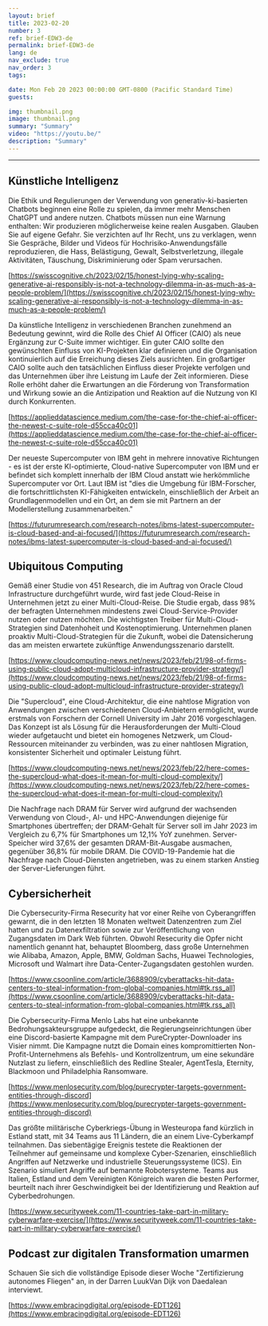 ```yaml
---
layout: brief
title: 2023-02-20
number: 3
ref: brief-EDW3-de
permalink: brief-EDW3-de
lang: de
nav_exclude: true
nav_order: 3
tags:

date: Mon Feb 20 2023 00:00:00 GMT-0800 (Pacific Standard Time)
guests:

img: thumbnail.png
image: thumbnail.png
summary: "Summary"
video: "https://youtu.be/"
description: "Summary"
---
```






---

## Künstliche Intelligenz

Die Ethik und Regulierungen der Verwendung von generativ-ki-basierten Chatbots beginnen eine Rolle zu spielen, da immer mehr Menschen ChatGPT und andere nutzen. Chatbots müssen nun eine Warnung enthalten: Wir produzieren möglicherweise keine realen Ausgaben. Glauben Sie auf eigene Gefahr. Sie verzichten auf Ihr Recht, uns zu verklagen, wenn Sie Gespräche, Bilder und Videos für Hochrisiko-Anwendungsfälle reproduzieren, die Hass, Belästigung, Gewalt, Selbstverletzung, illegale Aktivitäten, Täuschung, Diskriminierung oder Spam verursachen.

[https://swisscognitive.ch/2023/02/15/honest-lying-why-scaling-generative-ai-responsibly-is-not-a-technology-dilemma-in-as-much-as-a-people-problem/](https://swisscognitive.ch/2023/02/15/honest-lying-why-scaling-generative-ai-responsibly-is-not-a-technology-dilemma-in-as-much-as-a-people-problem/)

Da künstliche Intelligenz in verschiedenen Branchen zunehmend an Bedeutung gewinnt, wird die Rolle des Chief AI Officer (CAIO) als neue Ergänzung zur C-Suite immer wichtiger. Ein guter CAIO sollte den gewünschten Einfluss von KI-Projekten klar definieren und die Organisation kontinuierlich auf die Erreichung dieses Ziels ausrichten. Ein großartiger CAIO sollte auch den tatsächlichen Einfluss dieser Projekte verfolgen und das Unternehmen über ihre Leistung im Laufe der Zeit informieren. Diese Rolle erhöht daher die Erwartungen an die Förderung von Transformation und Wirkung sowie an die Antizipation und Reaktion auf die Nutzung von KI durch Konkurrenten.

[https://applieddatascience.medium.com/the-case-for-the-chief-ai-officer-the-newest-c-suite-role-d55cca40c01](https://applieddatascience.medium.com/the-case-for-the-chief-ai-officer-the-newest-c-suite-role-d55cca40c01)

Der neueste Supercomputer von IBM geht in mehrere innovative Richtungen - es ist der erste KI-optimierte, Cloud-native Supercomputer von IBM und er befindet sich komplett innerhalb der IBM Cloud anstatt wie herkömmliche Supercomputer vor Ort. Laut IBM ist "dies die Umgebung für IBM-Forscher, die fortschrittlichsten KI-Fähigkeiten entwickeln, einschließlich der Arbeit an Grundlagenmodellen und ein Ort, an dem sie mit Partnern an der Modellerstellung zusammenarbeiten."

[https://futurumresearch.com/research-notes/ibms-latest-supercomputer-is-cloud-based-and-ai-focused/](https://futurumresearch.com/research-notes/ibms-latest-supercomputer-is-cloud-based-and-ai-focused/)

## Ubiquitous Computing

Gemäß einer Studie von 451 Research, die im Auftrag von Oracle Cloud Infrastructure durchgeführt wurde, wird fast jede Cloud-Reise in Unternehmen jetzt zu einer Multi-Cloud-Reise. Die Studie ergab, dass 98% der befragten Unternehmen mindestens zwei Cloud-Service-Provider nutzen oder nutzen möchten. Die wichtigsten Treiber für Multi-Cloud-Strategien sind Datenhoheit und Kostenoptimierung. Unternehmen planen proaktiv Multi-Cloud-Strategien für die Zukunft, wobei die Datensicherung das am meisten erwartete zukünftige Anwendungsszenario darstellt.

[https://www.cloudcomputing-news.net/news/2023/feb/21/98-of-firms-using-public-cloud-adopt-multicloud-infrastructure-provider-strategy/](https://www.cloudcomputing-news.net/news/2023/feb/21/98-of-firms-using-public-cloud-adopt-multicloud-infrastructure-provider-strategy/)

Die "Supercloud", eine Cloud-Architektur, die eine nahtlose Migration von Anwendungen zwischen verschiedenen Cloud-Anbietern ermöglicht, wurde erstmals von Forschern der Cornell University im Jahr 2016 vorgeschlagen. Das Konzept ist als Lösung für die Herausforderungen der Multi-Cloud wieder aufgetaucht und bietet ein homogenes Netzwerk, um Cloud-Ressourcen miteinander zu verbinden, was zu einer nahtlosen Migration, konsistenter Sicherheit und optimaler Leistung führt.

[https://www.cloudcomputing-news.net/news/2023/feb/22/here-comes-the-supercloud-what-does-it-mean-for-multi-cloud-complexity/](https://www.cloudcomputing-news.net/news/2023/feb/22/here-comes-the-supercloud-what-does-it-mean-for-multi-cloud-complexity/)

Die Nachfrage nach DRAM für Server wird aufgrund der wachsenden Verwendung von Cloud-, AI- und HPC-Anwendungen diejenige für Smartphones übertreffen; der DRAM-Gehalt für Server soll im Jahr 2023 im Vergleich zu 6,7% für Smartphones um 12,1% YoY zunehmen. Server-Speicher wird 37,6% der gesamten DRAM-Bit-Ausgabe ausmachen, gegenüber 36,8% für mobile DRAM. Die COVID-19-Pandemie hat die Nachfrage nach Cloud-Diensten angetrieben, was zu einem starken Anstieg der Server-Lieferungen führt.

## Cybersicherheit

Die Cybersecurity-Firma Resecurity hat vor einer Reihe von Cyberangriffen gewarnt, die in den letzten 18 Monaten weltweit Datenzentren zum Ziel hatten und zu Datenexfiltration sowie zur Veröffentlichung von Zugangsdaten im Dark Web führten. Obwohl Resecurity die Opfer nicht namentlich genannt hat, behauptet Bloomberg, dass große Unternehmen wie Alibaba, Amazon, Apple, BMW, Goldman Sachs, Huawei Technologies, Microsoft und Walmart ihre Data-Center-Zugangsdaten gestohlen wurden.

[https://www.csoonline.com/article/3688909/cyberattacks-hit-data-centers-to-steal-information-from-global-companies.html#tk.rss_all](https://www.csoonline.com/article/3688909/cyberattacks-hit-data-centers-to-steal-information-from-global-companies.html#tk.rss_all)

Die Cybersecurity-Firma Menlo Labs hat eine unbekannte Bedrohungsakteursgruppe aufgedeckt, die Regierungseinrichtungen über eine Discord-basierte Kampagne mit dem PureCrypter-Downloader ins Visier nimmt. Die Kampagne nutzt die Domain eines kompromittierten Non-Profit-Unternehmens als Befehls- und Kontrollzentrum, um eine sekundäre Nutzlast zu liefern, einschließlich des Redline Stealer, AgentTesla, Eternity, Blackmoon und Philadelphia Ransomware.

[https://www.menlosecurity.com/blog/purecrypter-targets-government-entities-through-discord](https://www.menlosecurity.com/blog/purecrypter-targets-government-entities-through-discord)

Das größte militärische Cyberkriegs-Übung in Westeuropa fand kürzlich in Estland statt, mit 34 Teams aus 11 Ländern, die an einem Live-Cyberkampf teilnahmen. Das siebentägige Ereignis testete die Reaktionen der Teilnehmer auf gemeinsame und komplexe Cyber-Szenarien, einschließlich Angriffen auf Netzwerke und industrielle Steuerungssysteme (ICS). Ein Szenario simuliert Angriffe auf bemannte Robotersysteme. Teams aus Italien, Estland und dem Vereinigten Königreich waren die besten Performer, beurteilt nach ihrer Geschwindigkeit bei der Identifizierung und Reaktion auf Cyberbedrohungen.

[https://www.securityweek.com/11-countries-take-part-in-military-cyberwarfare-exercise/](https://www.securityweek.com/11-countries-take-part-in-military-cyberwarfare-exercise/)

## Podcast zur digitalen Transformation umarmen

Schauen Sie sich die vollständige Episode dieser Woche "Zertifizierung autonomes Fliegen" an, in der Darren LuukVan Dijk von Daedalean interviewt.

[https://www.embracingdigital.org/episode-EDT126](https://www.embracingdigital.org/episode-EDT126)


